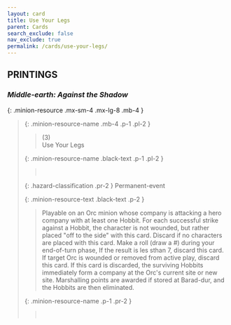 ```yaml
---
layout: card
title: Use Your Legs
parent: Cards
search_exclude: false
nav_exclude: true
permalink: /cards/use-your-legs/
---
```


## PRINTINGS


### _Middle-earth: Against the Shadow_

{: .minion-resource .mx-sm-4 .mx-lg-8 .mb-4 }
> {: .minion-resource-name .mb-4 .p-1 .pl-2 }
> > <div class="hazard-mp">(3)</div>
> > <div class="card-name">Use Your Legs</div>
>
> {: .minion-resource-name .black-text .p-1 .pl-2 }
> > &nbsp;
>
> {: .hazard-classification .pr-2 }
> Permanent-event
>
> {: .minion-resource-text .black-text .p-2 }
> > Playable on an Orc minion whose company is attacking a hero company with at least one Hobbit. For each successful strike against a Hobbit, the character is not wounded, but rather placed "off to the side" with this card. Discard if no characters are placed with this card. Make a roll (draw a #) during your end-of-turn phase, If the result is les sthan 7, discard this card. If target Orc is wounded or removed from active play, discard this card. If this card is discarded, the surviving Hobbits immediately form a company at the Orc's current site or new site. Marshalling points are awarded if stored at Barad-dur, and the Hobbits are then eliminated.  
> 
> {: .minion-resource-name .p-1 .pr-2 }
> > <div class="card-shield"></div>
> > <div class="card-corruption-white">&nbsp;</div>
